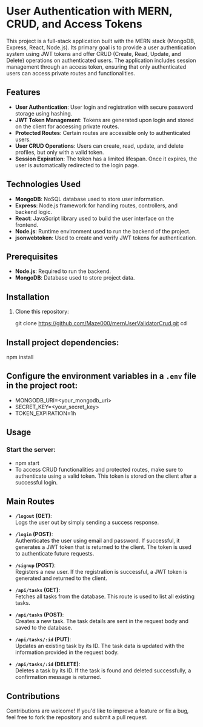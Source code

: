 # User Authentication with MERN, CRUD, and Access Tokens

This project is a full-stack application built with the MERN stack (MongoDB, Express, React, Node.js). Its primary goal is to provide a user authentication system using JWT tokens and offer CRUD (Create, Read, Update, and Delete) operations on authenticated users. The application includes session management through an access token, ensuring that only authenticated users can access private routes and functionalities.

## Features

- **User Authentication**: User login and registration with secure password storage using hashing.
- **JWT Token Management**: Tokens are generated upon login and stored on the client for accessing private routes.
- **Protected Routes**: Certain routes are accessible only to authenticated users.
- **User CRUD Operations**: Users can create, read, update, and delete profiles, but only with a valid token.
- **Session Expiration**: The token has a limited lifespan. Once it expires, the user is automatically redirected to the login page.

## Technologies Used

- **MongoDB**: NoSQL database used to store user information.
- **Express**: Node.js framework for handling routes, controllers, and backend logic.
- **React**: JavaScript library used to build the user interface on the frontend.
- **Node.js**: Runtime environment used to run the backend of the project.
- **jsonwebtoken**: Used to create and verify JWT tokens for authentication.

## Prerequisites

- **Node.js**: Required to run the backend.
- **MongoDB**: Database used to store project data.

## Installation

1. Clone this repository:
   
   git clone https://github.com/Maze000/mernUserValidatorCrud.git
   cd <project-folder>
## Install project dependencies:


npm install
## Configure the environment variables in a `.env` file in the project root:


- MONGODB_URI=<your_mongodb_uri>
- SECRET_KEY=<your_secret_key>
- TOKEN_EXPIRATION=1h
## Usage

### Start the server:


- npm start
- To access CRUD functionalities and protected routes, make sure to authenticate using a valid token. This token is stored on the client after a successful login.

## Main Routes

- **`/logout` (GET)**:  
  Logs the user out by simply sending a success response.

- **`/login` (POST)**:  
  Authenticates the user using email and password. If successful, it generates a JWT token that is returned to the client. The token is used to authenticate future requests.

- **`/signup` (POST)**:  
  Registers a new user. If the registration is successful, a JWT token is generated and returned to the client.

- **`/api/tasks` (GET)**:  
  Fetches all tasks from the database. This route is used to list all existing tasks.

- **`/api/tasks` (POST)**:  
  Creates a new task. The task details are sent in the request body and saved to the database.

- **`/api/tasks/:id` (PUT)**:  
  Updates an existing task by its ID. The task data is updated with the information provided in the request body.

- **`/api/tasks/:id` (DELETE)**:  
  Deletes a task by its ID. If the task is found and deleted successfully, a confirmation message is returned.

## Contributions

Contributions are welcome! If you'd like to improve a feature or fix a bug, feel free to fork the repository and submit a pull request.

